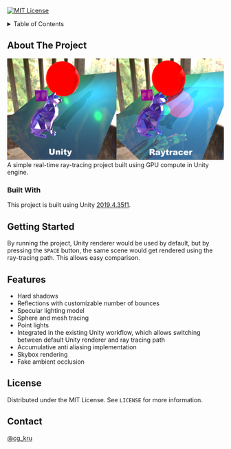 [![MIT License][license-shield]][license-url]

<!-- TABLE OF CONTENTS -->
<details>
  <summary>Table of Contents</summary>
  <ol>
    <li><a href="#about-the-project">About The Project</a></li>
    <li><a href="#built-with">Built With</a></li>
    <li><a href="#getting-started">Getting Started</a></li>
    <li><a href="#features">Features</a></li>
    <li><a href="#license">License</a></li>
    <li><a href="#contact">Contact</a></li>
  </ol>
</details>

## About The Project
![Product Name Screen Shot][product-screenshot]
A simple real-time ray-tracing project built using GPU compute in Unity engine.

### Built With
This project is built using Unity [2019.4.35f1](https://unity3d.com/get-unity/download/archive).

## Getting Started
By running the project, Unity renderer would be used by default, but by pressing the `SPACE` button, the same scene would get rendered using the ray-tracing path.
This allows easy comparison.

## Features
* Hard shadows
* Reflections with customizable number of bounces
* Specular lighting model
* Sphere and mesh tracing
* Point lights
* Integrated in the existing Unity workflow, which allows switching between default Unity renderer and ray tracing path
* Accumulative anti aliasing implementation
* Skybox rendering
* Fake ambient occlusion

## License
Distributed under the MIT License. See `LICENSE` for more information.

## Contact
[@cg_kru](https://twitter.com/cg_kru)

[product-screenshot]: Assets/Textures/ur.png
[license-shield]: https://img.shields.io/github/license/othneildrew/Best-README-Template.svg?style=for-the-badge
[license-url]: https://github.com/othneildrew/Best-README-Template/blob/master/LICENSE.txt
